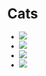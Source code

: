 <h1>Cats</h1>
<ul class="grid">
	<li><img src="http://files.tnyu.org/cats/one.jpg"></li>
	<li><img src="http://files.tnyu.org/cats/two.jpg"></li>
	<li><img src="http://files.tnyu.org/cats/three.jpg"></li>
	<li><img src="http://files.tnyu.org/cats/four.jpg"></li>
</ul>
